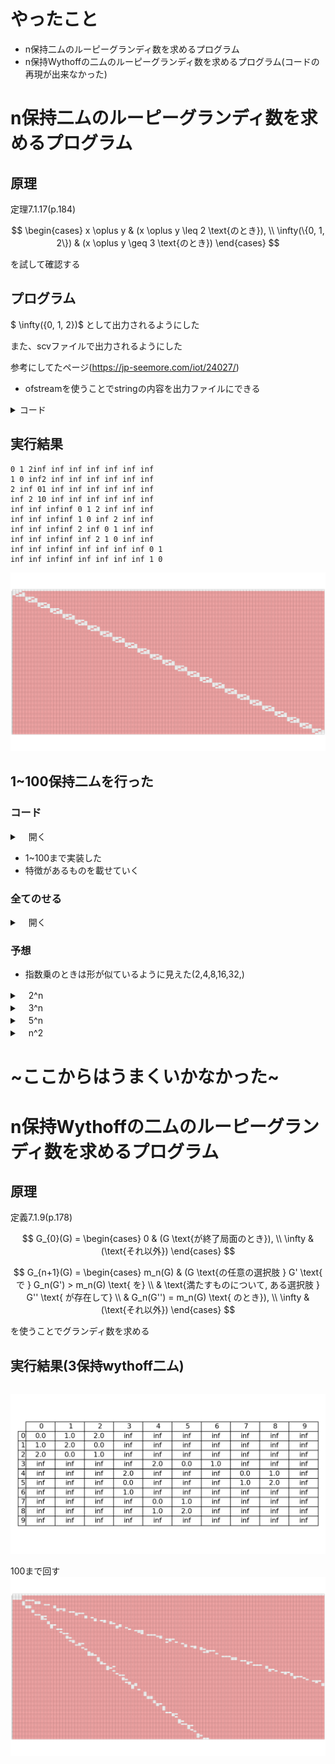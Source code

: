 # やったこと
- n保持二ムのルーピーグランディ数を求めるプログラム
- n保持Wythoffの二ムのルーピーグランディ数を求めるプログラム(コードの再現が出来なかった)


# n保持二ムのルーピーグランディ数を求めるプログラム

## 原理
定理7.1.17(p.184)




$$
\begin{cases} x \oplus y & (x \oplus y \leq 2 \text{のとき}), \\ \infty(\{0, 1, 2\}) & (x \oplus y \geq 3 \text{のとき}) \end{cases}  
$$


を試して確認する


## プログラム

$ \infty(\{0, 1, 2\})$ として出力されるようにした

また、scvファイルで出力されるようにした

参考にしてたページ(https://jp-seemore.com/iot/24027/)

- ofstreamを使うことでstringの内容を出力ファイルにできる


<details>
  <summary> コード</summary>

```
#include <bits/stdc++.h>
using namespace std;

int main() {
    int n;    // XORした値の比較対象
    int w;    // 表のサイズ（範囲）
    string filename; // CSVファイル名を格納する変数

    int n;//n保持のn
    int w;//求めたい範囲w
    cout << "nを入力してください:";
    cin >> n;
    cout << "範囲を求めてください:";
    cin >> w;
    cout << "出力するCSVファイル名を入力してください (例: output.csv): ";
    cin >> filename;


    ofstream ofs(filename); // 入力されたファイル名でファイルを開く

    if (!ofs) {　// ファイルが開けなかった場合のエラー処理
        cout << "エラー: ファイル " << filename << " を開けませんでした。" << endl;
        return 1; // 異常終了
    }


    vector<vector<string>> g(w, vector<string>(w));
    for (int i = 0; i < w; i++) {
        for (int j = 0; j < w; j++) {
            int a = i ^ j;

            if (a < n) {
                g[i][j] = to_string(a);
            } else {
                g[i][j] = "inf";
            }

      
            ofs << g[i][j];
            if (j != w - 1) {
                ofs << ","; 
            }
        }
        ofs << endl; 
    }

  
    ofs.close(); //csvの終わり
    cout << "配列の内容を " << filename << " に出力しました。" << endl;

    return 0;
}

```
</details>


## 実行結果
```
0 1 2inf inf inf inf inf inf inf 
1 0 inf2 inf inf inf inf inf inf 
2 inf 01 inf inf inf inf inf inf 
inf 2 10 inf inf inf inf inf inf 
inf inf infinf 0 1 2 inf inf inf 
inf inf infinf 1 0 inf 2 inf inf 
inf inf infinf 2 inf 0 1 inf inf 
inf inf infinf inf 2 1 0 inf inf 
inf inf infinf inf inf inf inf 0 1 
inf inf infinf inf inf inf inf 1 0
```
![](./materials/mk_csv/hozi(3).png)


## 1~100保持二ムを行った

### コード

<details>
<summary>　開く　 </summary>



```
#include <bits/stdc++.h>
using namespace std;//makecsv が実行ファイル

int main() {
    int m;
    int n;    // XORした値の比較対象
    int w;    // 表のサイズ（範囲）
    string filename; // CSVファイル名を格納する変数

    cout << "nを入力してください(nまですべて求める):";
    cin >> m;
    cout << "範囲を求めてください:";
    cin >> w;

    for(int i=0;i<=m;i++){
     n=i;
     filename= "hozi(" + to_string(i) + ").csv";


    ofstream ofs(filename); // 入力されたファイル名でファイルを開く

    if (!ofs) {// ファイルが開けなかった場合のエラー処理
        cout << "エラー: ファイル " << filename << " を開けませんでした。" << endl;
        return 1; // 異常終了
    }


    vector<vector<string>> g(w, vector<string>(w,"-1"));
    for (int i = 0; i < w; i++) {
        for (int j = 0; j < w; j++) {
            int a = i^j;

            if (a < n) {
                g[i][j] = to_string(a);
            } else {
                g[i][j] = "inf";
            }

      
            ofs << g[i][j];
            if (j != w - 1) {
                ofs << ","; 
            }
        }
        ofs << endl; 
    }

  
    ofs.close(); //csvの終わり
    cout << "配列の内容を " << filename << " に出力しました。" << endl;
    }

    cout << "---------------すべての計算が終了------------------" << endl;
    return 0;
}
```
</details>

- 1~100まで実装した
- 特徴があるものを載せていく

### 全てのせる

<details><summary>　開く　 </summary>

#### 0保持二ム
![](./materials/mk_csv/hozi(0).png)

#### 1保持二ム
![](./materials/mk_csv/hozi(1).png)

#### 2保持二ム
![](./materials/mk_csv/hozi(2).png)

#### 3保持二ム
![](./materials/mk_csv/hozi(3).png)

#### 4保持二ム
![](./materials/mk_csv/hozi(4).png)

#### 5保持二ム
![](./materials/mk_csv/hozi(5).png)

#### 6保持二ム
![](./materials/mk_csv/hozi(6).png)

#### 7保持二ム
![](./materials/mk_csv/hozi(7).png)

#### 8保持二ム
![](./materials/mk_csv/hozi(8).png)

#### 9保持二ム
![](./materials/mk_csv/hozi(9).png)

#### 10保持二ム
![](./materials/mk_csv/hozi(10).png)

#### 11保持二ム
![](./materials/mk_csv/hozi(11).png)

#### 12保持二ム
![](./materials/mk_csv/hozi(12).png)

#### 13保持二ム
![](./materials/mk_csv/hozi(13).png)

#### 14保持二ム
![](./materials/mk_csv/hozi(14).png)

#### 15保持二ム
![](./materials/mk_csv/hozi(15).png)

#### 16保持二ム
![](./materials/mk_csv/hozi(16).png)

#### 17保持二ム
![](./materials/mk_csv/hozi(17).png)

#### 18保持二ム
![](./materials/mk_csv/hozi(18).png)

#### 19保持二ム
![](./materials/mk_csv/hozi(19).png)

#### 20保持二ム
![](./materials/mk_csv/hozi(20).png)

#### 21保持二ム
![](./materials/mk_csv/hozi(21).png)

#### 22保持二ム
![](./materials/mk_csv/hozi(22).png)

#### 23保持二ム
![](./materials/mk_csv/hozi(23).png)

#### 24保持二ム
![](./materials/mk_csv/hozi(24).png)

#### 25保持二ム
![](./materials/mk_csv/hozi(25).png)

#### 26保持二ム
![](./materials/mk_csv/hozi(26).png)

#### 27保持二ム
![](./materials/mk_csv/hozi(27).png)

#### 28保持二ム
![](./materials/mk_csv/hozi(28).png)

#### 29保持二ム
![](./materials/mk_csv/hozi(29).png)

#### 30保持二ム
![](./materials/mk_csv/hozi(30).png)

#### 31保持二ム
![](./materials/mk_csv/hozi(31).png)

#### 32保持二ム
![](./materials/mk_csv/hozi(32).png)

#### 33保持二ム
![](./materials/mk_csv/hozi(33).png)

#### 34保持二ム
![](./materials/mk_csv/hozi(34).png)

#### 35保持二ム
![](./materials/mk_csv/hozi(35).png)

#### 36保持二ム
![](./materials/mk_csv/hozi(36).png)

#### 37保持二ム
![](./materials/mk_csv/hozi(37).png)

#### 38保持二ム
![](./materials/mk_csv/hozi(38).png)

#### 39保持二ム
![](./materials/mk_csv/hozi(39).png)

#### 40保持二ム
![](./materials/mk_csv/hozi(40).png)

#### 41保持二ム
![](./materials/mk_csv/hozi(41).png)

#### 42保持二ム
![](./materials/mk_csv/hozi(42).png)

#### 43保持二ム
![](./materials/mk_csv/hozi(43).png)

#### 44保持二ム
![](./materials/mk_csv/hozi(44).png)

#### 45保持二ム
![](./materials/mk_csv/hozi(45).png)

#### 46保持二ム
![](./materials/mk_csv/hozi(46).png)

#### 47保持二ム
![](./materials/mk_csv/hozi(47).png)

#### 48保持二ム
![](./materials/mk_csv/hozi(48).png)

#### 49保持二ム
![](./materials/mk_csv/hozi(49).png)

#### 50保持二ム
![](./materials/mk_csv/hozi(50).png)

#### 51保持二ム
![](./materials/mk_csv/hozi(51).png)

#### 52保持二ム
![](./materials/mk_csv/hozi(52).png)

#### 53保持二ム
![](./materials/mk_csv/hozi(53).png)

#### 54保持二ム
![](./materials/mk_csv/hozi(54).png)

#### 55保持二ム
![](./materials/mk_csv/hozi(55).png)

#### 56保持二ム
![](./materials/mk_csv/hozi(56).png)

#### 57保持二ム
![](./materials/mk_csv/hozi(57).png)

#### 58保持二ム
![](./materials/mk_csv/hozi(58).png)

#### 59保持二ム
![](./materials/mk_csv/hozi(59).png)

#### 60保持二ム
![](./materials/mk_csv/hozi(60).png)

#### 61保持二ム
![](./materials/mk_csv/hozi(61).png)

#### 62保持二ム
![](./materials/mk_csv/hozi(62).png)

#### 63保持二ム
![](./materials/mk_csv/hozi(63).png)

#### 64保持二ム
![](./materials/mk_csv/hozi(64).png)

#### 65保持二ム
![](./materials/mk_csv/hozi(65).png)

#### 66保持二ム
![](./materials/mk_csv/hozi(66).png)

#### 67保持二ム
![](./materials/mk_csv/hozi(67).png)

#### 68保持二ム
![](./materials/mk_csv/hozi(68).png)

#### 69保持二ム
![](./materials/mk_csv/hozi(69).png)

#### 70保持二ム
![](./materials/mk_csv/hozi(70).png)

#### 71保持二ム
![](./materials/mk_csv/hozi(71).png)

#### 72保持二ム
![](./materials/mk_csv/hozi(72).png)

#### 73保持二ム
![](./materials/mk_csv/hozi(73).png)

#### 74保持二ム
![](./materials/mk_csv/hozi(74).png)

#### 75保持二ム
![](./materials/mk_csv/hozi(75).png)

#### 76保持二ム
![](./materials/mk_csv/hozi(76).png)

#### 77保持二ム
![](./materials/mk_csv/hozi(77).png)

#### 78保持二ム
![](./materials/mk_csv/hozi(78).png)

#### 79保持二ム
![](./materials/mk_csv/hozi(79).png)

#### 80保持二ム
![](./materials/mk_csv/hozi(80).png)

#### 81保持二ム
![](./materials/mk_csv/hozi(81).png)

#### 82保持二ム
![](./materials/mk_csv/hozi(82).png)

#### 83保持二ム
![](./materials/mk_csv/hozi(83).png)

#### 84保持二ム
![](./materials/mk_csv/hozi(84).png)

#### 85保持二ム
![](./materials/mk_csv/hozi(85).png)

#### 86保持二ム
![](./materials/mk_csv/hozi(86).png)

#### 87保持二ム
![](./materials/mk_csv/hozi(87).png)

#### 88保持二ム
![](./materials/mk_csv/hozi(88).png)

#### 89保持二ム
![](./materials/mk_csv/hozi(89).png)

#### 90保持二ム
![](./materials/mk_csv/hozi(90).png)

#### 91保持二ム
![](./materials/mk_csv/hozi(91).png)

#### 92保持二ム
![](./materials/mk_csv/hozi(92).png)

#### 93保持二ム
![](./materials/mk_csv/hozi(93).png)

#### 94保持二ム
![](./materials/mk_csv/hozi(94).png)

#### 95保持二ム
![](./materials/mk_csv/hozi(95).png)

#### 96保持二ム
![](./materials/mk_csv/hozi(96).png)

#### 97保持二ム
![](./materials/mk_csv/hozi(97).png)

#### 98保持二ム
![](./materials/mk_csv/hozi(98).png)

#### 99保持二ム
![](./materials/mk_csv/hozi(99).png)

#### 100保持二ム
![](./materials/mk_csv/hozi(100).png)



</details>

###  予想

- 指数乗のときは形が似ているように見えた(2,4,8,16,32,)

<details>
<summary>　2^n　 </summary>

#### 2^0保持二ム
![](./materials/mk_csv/hozi(1).png)

#### 2^1保持二ム
![](./materials/mk_csv/hozi(2).png)

#### 2^2保持二ム
![](./materials/mk_csv/hozi(4).png)

#### 2^3保持二ム
![](./materials/mk_csv/hozi(8).png)

#### 2^4保持二ム
![](./materials/mk_csv/hozi(16).png)

#### 2^5保持二ム
![](./materials/mk_csv/hozi(32).png)

#### 2^6保持二ム
![](./materials/mk_csv/hozi(64).png)

</details>


<details>
<summary>　3^n　 </summary>

#### 3^0保持二ム
![](./materials/mk_csv/hozi(1).png)

#### 3^1保持二ム
![](./materials/mk_csv/hozi(3).png)

#### 3^2保持二ム
![](./materials/mk_csv/hozi(9).png)

#### 3^3保持二ム
![](./materials/mk_csv/hozi(27).png)

#### 3^4保持二ム
![](./materials/mk_csv/hozi(81).png)

</details>

<details>
<summary>　5^n　 </summary>

#### 5^0保持二ム
![](./materials/mk_csv/hozi(1).png)

#### 5^1保持二ム
![](./materials/mk_csv/hozi(5).png)

#### 5^2保持二ム
![](./materials/mk_csv/hozi(25).png)

</details>


<details>
<summary>　n^2　 </summary>

#### 0^2保持二ム
![](./materials/mk_csv/hozi(0).png)

#### 1^2保持二ム
![](./materials/mk_csv/hozi(1).png)

#### 2^2保持二ム
![](./materials/mk_csv/hozi(4).png)

#### 3^2保持二ム
![](./materials/mk_csv/hozi(9).png)

#### 4^2保持二ム
![](./materials/mk_csv/hozi(16).png)

#### 5^2保持二ム
![](./materials/mk_csv/hozi(25).png)

#### 6^2保持二ム
![](./materials/mk_csv/hozi(36).png)

#### 7^2保持二ム
![](./materials/mk_csv/hozi(49).png)

#### 8^2保持二ム
![](./materials/mk_csv/hozi(64).png)

#### 9^2保持二ム
![](./materials/mk_csv/hozi(81).png)

#### 10^2保持二ム
![](./materials/mk_csv/hozi(100).png)

</details>


# ~ここからはうまくいかなかった~

# n保持Wythoffの二ムのルーピーグランディ数を求めるプログラム

## 原理
定義7.1.9(p.178)

$$
G_{0}(G) =
\begin{cases}
0 & (G \text{が終了局面のとき}), \\
\infty & (\text{それ以外})
\end{cases}
$$

$$
G_{n+1}(G) =
\begin{cases}
m_n(G) & (G \text{の任意の選択肢 } G' \text{ で } G_n(G') > m_n(G) \text{ を} \\
& \text{満たすものについて, ある選択肢 } G'' \text{ が存在して} \\
& G_n(G'') = m_n(G) \text{ のとき}), \\
\infty & (\text{それ以外})
\end{cases}
$$




を使うことでグランディ数を求める

## 実行結果(3保持wythoff二ム)

```

```
![](./plot/hozi1.png)


100まで回す
![](./plot/wythof_hozi2.png)